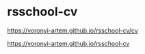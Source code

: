 # rsschool-cv
https://voronyi-artem.github.io/rsschool-cv/cv

https://voronyi-artem.github.io/rsschool-cv
